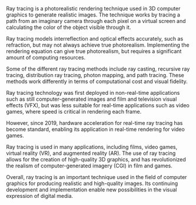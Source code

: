Ray tracing is a photorealistic rendering technique used in 3D computer graphics to generate realistic images. The technique works by tracing a path from an imaginary camera through each pixel on a virtual screen and calculating the color of the object visible through it.

Ray tracing models interreflection and optical effects accurately, such as refraction, but may not always achieve true photorealism. Implementing the rendering equation can give true photorealism, but requires a significant amount of computing resources.

Some of the different ray tracing methods include ray casting, recursive ray tracing, distribution ray tracing, photon mapping, and path tracing. These methods work differently in terms of computational cost and visual fidelity.

Ray tracing technology was first deployed in non-real-time applications such as still computer-generated images and film and television visual effects (VFX), but was less suitable for real-time applications such as video games, where speed is critical in rendering each frame.

However, since 2019, hardware acceleration for real-time ray tracing has become standard, enabling its application in real-time rendering for video games.

Ray tracing is used in many applications, including films, video games, virtual reality (VR), and augmented reality (AR). The use of ray tracing allows for the creation of high-quality 3D graphics, and has revolutionized the realism of computer-generated imagery (CGI) in film and games.

Overall, ray tracing is an important technique used in the field of computer graphics for producing realistic and high-quality images. Its continuing development and implementation enable new possibilities in the visual expression of digital media.